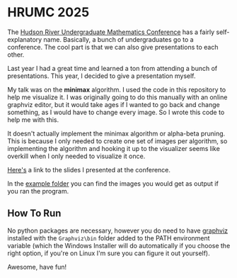 # HRUMC 2025

The [Hudson River Undergraduate Mathematics Conference](https://sites.google.com/view/hrumc) has a fairly self-explanatory name. Basically, a bunch of undergraduates go to a conference. The cool part is that we can also give presentations to each other.

Last year I had a great time and learned a ton from attending a bunch of presentations. This year, I decided to give a presentation myself.

My talk was on the **minimax** algorithm. I used the code in this repository to help me visualize it. I was originally going to do this manually with an online graphviz editor, but it would take ages if I wanted to go back and change something, as I would have to change every image. So I wrote this code to help me with this.

It doesn't actually implement the minimax algorithm or alpha-beta pruning. This is because I only needed to create one set of images per algorithm, so implementing the algorithm and hooking it up to the visualizer seems like overkill when I only needed to visualize it once.

[Here's](https://docs.google.com/presentation/d/1meLMQG2bs-70P7D5bQUR7LbV_eX2IyHiOageeqeiqT4/edit?usp=sharing) a link to the slides I presented at the conference.

In the [example folder](./example) you can find the images you would get as output if you ran the program.

## How To Run

No python packages are necessary, however you do need to have [graphviz](https://graphviz.org/download/) installed with the `Graphviz\bin` folder added to the PATH environment variable (which the Windows Installer will do automatically if you choose the right option, if you're on Linux I'm sure you can figure it out yourself).

Awesome, have fun!
